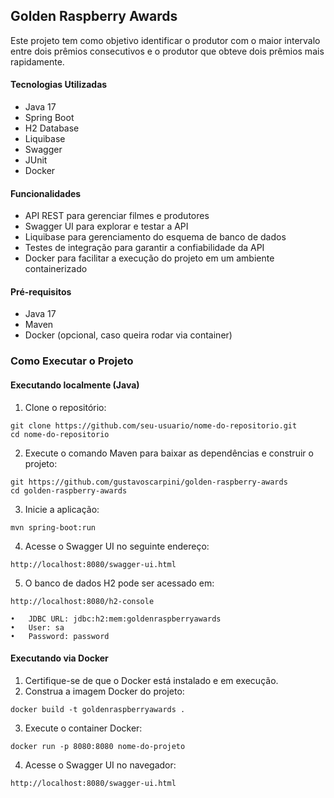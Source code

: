 ## Golden Raspberry Awards

Este projeto tem como objetivo identificar o produtor com o maior intervalo entre dois prêmios consecutivos e o produtor que obteve dois prêmios mais rapidamente.


#### Tecnologias Utilizadas

- Java 17
- Spring Boot
- H2 Database
- Liquibase
- Swagger
- JUnit 
- Docker

#### Funcionalidades

- API REST para gerenciar filmes e produtores
- Swagger UI para explorar e testar a API
- Liquibase para gerenciamento do esquema de banco de dados
- Testes de integração para garantir a confiabilidade da API
- Docker para facilitar a execução do projeto em um ambiente containerizado

#### Pré-requisitos

- Java 17
- Maven
- Docker (opcional, caso queira rodar via container)

### Como Executar o Projeto

#### Executando localmente (Java)

1.	Clone o repositório:
```
git clone https://github.com/seu-usuario/nome-do-repositorio.git
cd nome-do-repositorio
```

2. Execute o comando Maven para baixar as dependências e construir o projeto:
```
git https://github.com/gustavoscarpini/golden-raspberry-awards
cd golden-raspberry-awards
```

3.	Inicie a aplicação:
```
mvn spring-boot:run
```

4.	Acesse o Swagger UI no seguinte endereço:
```
http://localhost:8080/swagger-ui.html
```

5. O banco de dados H2 pode ser acessado em:
```
http://localhost:8080/h2-console
```
	•	JDBC URL: jdbc:h2:mem:goldenraspberryawards
	•	User: sa
	•	Password: password

#### Executando via Docker

1. Certifique-se de que o Docker está instalado e em execução.
2. Construa a imagem Docker do projeto:
```
docker build -t goldenraspberryawards .
```

3.	Execute o container Docker:
```
docker run -p 8080:8080 nome-do-projeto
```

4.	Acesse o Swagger UI no navegador:
```
http://localhost:8080/swagger-ui.html
```
